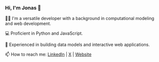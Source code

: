 ### Hi, I'm Jonas 👋

👨‍💻 I'm a versatile developer with a background in computational modeling and web development.

:computer: Proficient in Python and JavaScript.

🚀 Experienced in building data models and interactive web applications.

📫 How to reach me: [LinkedIn](https://www.linkedin.com/in/jgregoriods) | [X](https://www.x.com/jonasgdes) | [Website](https://www.jonasgregorio.com)

